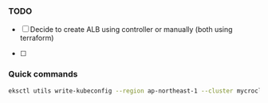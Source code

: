 ### TODO
- [ ] Decide to create ALB using controller or manually (both using terraform)

- [ ]

### Quick commands
```bash
eksctl utils write-kubeconfig --region ap-northeast-1 --cluster mycrocloud
```